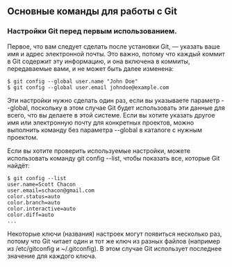 ## Основные команды для работы с Git


### Настройки Git перед первым использованием.
Первое, что вам следует сделать после установки Git, ― указать ваше имя и адрес электронной почты. 
Это важно, потому что каждый коммит в Git содержит эту информацию, и она включена в коммиты, 
передаваемые вами, и не может быть далее изменена:  

    $ git config --global user.name "John Doe"  
    $ git config --global user.email johndoe@example.com  


Эти настройки нужно сделать один раз, если вы указываете параметр --global, поскольку в этом случае 
Git будет использовать эти данные для всего, что вы делаете в этой системе. Если вы хотите указать 
другое имя или электронную почту для конкретных проектов, можно выполнить команду без параметра --global 
в каталоге с нужным проектом.  

Если вы хотите проверить используемые настройки, можете использовать команду git config --list, чтобы 
показать все, которые Git найдёт:  

    $ git config --list
    user.name=Scott Chacon
    user.email=schacon@gmail.com
    color.status=auto
    color.branch=auto
    color.interactive=auto
    color.diff=auto
    ...

Некоторые ключи (названия) настроек могут появиться несколько раз, потому что Git читает один и тот же 
ключ из разных файлов (например из /etc/gitconfig и ~/.gitconfig). В этом случае Git использует последнее 
значение для каждого ключа.  


